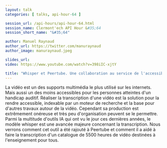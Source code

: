```yaml
---
layout: talk
categories: [ talks, api-hour-64 ]

session_url: /api-hours/api-hour-64.html
session_name: Clermont'ech API Hour &#35;64
session_short_name: "&#35;64"

author: Manuel Raynaud
author_url: https://twitter.com/manuraynaud
author_image: manuraynaud.jpeg

slides_url:
video: https://www.youtube.com/watch?v=398iIC-xjtY

title: "Whisper et Peertube. Une collaboration au service de l'accessibilité (et enfin un usage vertueux de l'IA)"
---
```


La vidéo est un des supports multimédia le plus utilisé
sur les internets. Mais aussi un des moins accessibles pour les
personnes atteintes d'un handicap auditif. Réaliser la transcription
d'une vidéo est la solution pour la rendre accessible, indexable par un
moteur de recherche et la base pour d'autres travaux autour de la vidéo.
Cependant sa production est extrêmement onéreuse et très peu
d'organisation peuvent se le permettre. Parmi la multitude d'outils IA
qui ont vu le jour ces dernières années, le modèle whisper est une
avancée majeure concernant la transcription. Nous verrons comment cet
outil a été rajouté à Peertube et comment il a aidé à faire la
transcription d'un catalogue de 5500 heures de vidéo destinées à
l'enseignement pour tous.